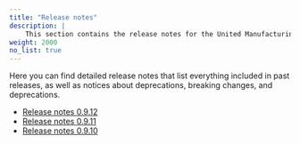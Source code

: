 ```yaml
---
title: "Release notes"
description: |
    This section contains the release notes for the United Manufacturing Hub.
weight: 2000
no_list: true
---
```


Here you can find detailed release notes that list everything included in past
releases, as well as notices about deprecations, breaking changes, and deprecations.

- [Release notes 0.9.12](/docs/releases/notes/0.9.12/)
- [Release notes 0.9.11](/docs/releases/notes/0.9.11/)
- [Release notes 0.9.10](/docs/releases/notes/0.9.10/)
